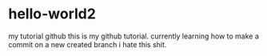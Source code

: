 # hello-world2
my tutorial github
this is my github tutorial. currently learning how to make a commit on a new created branch
i hate this shit.

